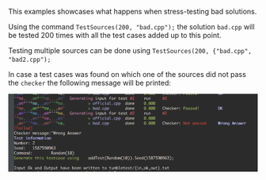 This examples showcases what happens when stress-testing bad solutions.

Using the command `TestSources(200, "bad.cpp");` the solution `bad.cpp` will be tested 200 times with all the test cases added up to this point.

Testing multiple sources can be done using `TestSources(200, {"bad.cpp", "bad2.cpp");`

In case a test cases was found on which one of the sources did not pass the `checker` the following message will be printed:

![Screenshot](photos/found-failed-testcase.png)
